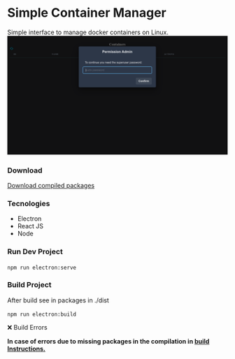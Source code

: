 # Simple Container Manager
Simple interface to manage docker containers on Linux.
![Initial Screen](https://github.com/juliolimareis/simple-container-manager/blob/master/public/images/image_1.png?raw=true)

### Download
[Download compiled packages](https://drive.google.com/drive/folders/1Kyzjgx6wogOnR6xn7E6qmuPNJTRFgxay?usp=sharing)

### Tecnologies
- Electron
- React JS
- Node

### Run Dev Project
`npm run electron:serve`

### Build Project
After build see in packages in ./dist

`npm run electron:build`

❌ Build Errors

**In case of errors due to missing packages in the compilation in [build Instructions.](https://www.electronjs.org/docs/latest/development/build-instructions-linux)**

